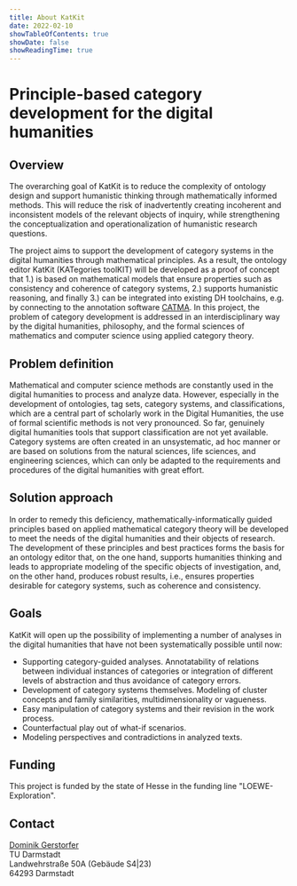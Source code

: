 ```yaml
---
title: About KatKit
date: 2022-02-10
showTableOfContents: true
showDate: false
showReadingTime: true
---
```


# Principle-based category development for the digital humanities

## Overview

The overarching goal of KatKit is to reduce the complexity of ontology design and support humanistic thinking through mathematically informed methods. This will reduce the risk of inadvertently creating incoherent and inconsistent models of the relevant objects of inquiry, while strengthening the conceptualization and operationalization of humanistic research questions.

The project aims to support the development of category systems in the digital humanities through mathematical principles. As a result, the ontology editor KatKit (KATegories toolKIT) will be developed as a proof of concept that 1.) is based on mathematical models that ensure properties such as consistency and coherence of category systems, 2.) supports humanistic reasoning, and finally 3.) can be integrated into existing DH toolchains, e.g. by connecting to the annotation software [CATMA](https://www.catma.de). In this project, the problem of category development is addressed in an interdisciplinary way by the digital humanities, philosophy, and the formal sciences of mathematics and computer science using applied category theory.

## Problem definition

Mathematical and computer science methods are constantly used in the digital humanities to process and analyze data. However, especially in the development of ontologies, tag sets, category systems, and classifications, which are a central part of scholarly work in the Digital Humanities, the use of formal scientific methods is not very pronounced. So far, genuinely digital humanities tools that support classification are not yet available. Category systems are often created in an unsystematic, ad hoc manner or are based on solutions from the natural sciences, life sciences, and engineering sciences, which can only be adapted to the requirements and procedures of the digital humanities with great effort.  

 
## Solution approach

In order to remedy this deficiency, mathematically-informatically guided principles based on applied mathematical category theory will be developed to meet the needs of the digital humanities and their objects of research. The development of these principles and best practices forms the basis for an ontology editor that, on the one hand, supports humanities thinking and leads to appropriate modeling of the specific objects of investigation, and, on the other hand, produces robust results, i.e., ensures properties desirable for category systems, such as coherence and consistency. 

## Goals

KatKit will open up the possibility of implementing a number of analyses in the digital humanities that have not been systematically possible until now:
	
- Supporting category-guided analyses. Annotatability of relations between individual instances of categories or integration of different levels of abstraction and thus avoidance of category errors.
- Development of category systems themselves. Modeling of cluster concepts and family similarities, multidimensionality or vagueness.
- Easy manipulation of category systems and their revision in the work process.
- Counterfactual play out of what-if scenarios.
- Modeling perspectives and contradictions in analyzed texts.

## Funding

This project is funded by the state of Hesse in the funding line "LOEWE-Exploration". 

## Contact

[Dominik Gerstorfer](mailto:dominik.gerstorfer@tu-darmstadt.de)  
TU Darmstadt  
Landwehrstraße 50A (Gebäude S4|23)  
64293 Darmstadt  
